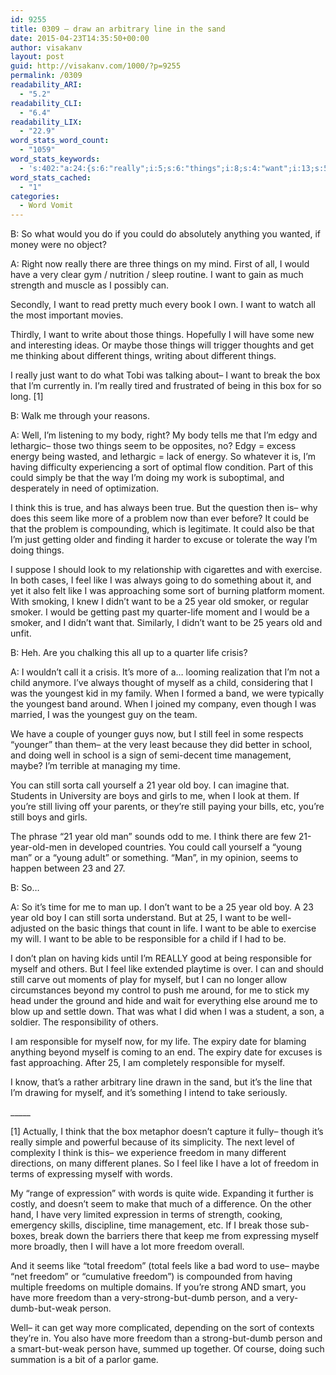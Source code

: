 ```yaml
---
id: 9255
title: 0309 – draw an arbitrary line in the sand
date: 2015-04-23T14:35:50+00:00
author: visakanv
layout: post
guid: http://visakanv.com/1000/?p=9255
permalink: /0309
readability_ARI:
  - "5.2"
readability_CLI:
  - "6.4"
readability_LIX:
  - "22.9"
word_stats_word_count:
  - "1059"
word_stats_keywords:
  - 's:402:"a:24:{s:6:"really";i:5;s:6:"things";i:8;s:4:"want";i:13;s:5:"maybe";i:3;s:9:"different";i:4;s:5:"break";i:3;s:4:"well";i:4;s:4:"seem";i:3;s:4:"sort";i:3;s:5:"think";i:4;s:4:"like";i:7;s:4:"feel";i:4;s:4:"year";i:6;s:6:"smoker";i:3;s:4:"life";i:4;s:4:"call";i:3;s:5:"child";i:3;s:8:"youngest";i:3;s:4:"time";i:4;s:11:"responsible";i:4;s:7:"freedom";i:8;s:6:"strong";i:3;s:4:"dumb";i:3;s:6:"person";i:4;}";'
word_stats_cached:
  - "1"
categories:
  - Word Vomit
---
```

B: So what would you do if you could do absolutely anything you wanted, if money were no object?

A: Right now really there are three things on my mind. First of all, I would have a very clear gym / nutrition / sleep routine. I want to gain as much strength and muscle as I possibly can.

Secondly, I want to read pretty much every book I own. I want to watch all the most important movies.

Thirdly, I want to write about those things. Hopefully I will have some new and interesting ideas. Or maybe those things will trigger thoughts and get me thinking about different things, writing about different things.

I really just want to do what Tobi was talking about– I want to break the box that I&#8217;m currently in. I&#8217;m really tired and frustrated of being in this box for so long. [1]

B: Walk me through your reasons.

A: Well, I&#8217;m listening to my body, right? My body tells me that I&#8217;m edgy and lethargic– those two things seem to be opposites, no? Edgy = excess energy being wasted, and lethargic = lack of energy. So whatever it is, I&#8217;m having difficulty experiencing a sort of optimal flow condition. Part of this could simply be that the way I&#8217;m doing my work is suboptimal, and desperately in need of optimization.

I think this is true, and has always been true. But the question then is– why does this seem like more of a problem now than ever before? It could be that the problem is compounding, which is legitimate. It could also be that I&#8217;m just getting older and finding it harder to excuse or tolerate the way I&#8217;m doing things.

I suppose I should look to my relationship with cigarettes and with exercise. In both cases, I feel like I was always going to do something about it, and yet it also felt like I was approaching some sort of burning platform moment. With smoking, I knew I didn&#8217;t want to be a 25 year old smoker, or regular smoker. I would be getting past my quarter-life moment and I would be a smoker, and I didn&#8217;t want that. Similarly, I didn&#8217;t want to be 25 years old and unfit.

B: Heh. Are you chalking this all up to a quarter life crisis?

A: I wouldn&#8217;t call it a crisis. It&#8217;s more of a&#8230; looming realization that I&#8217;m not a child anymore. I&#8217;ve always thought of myself as a child, considering that I was the youngest kid in my family. When I formed a band, we were typically the youngest band around. When I joined my company, even though I was married, I was the youngest guy on the team.

We have a couple of younger guys now, but I still feel in some respects &#8220;younger&#8221; than them– at the very least because they did better in school, and doing well in school is a sign of semi-decent time management, maybe? I&#8217;m terrible at managing my time.

You can still sorta call yourself a 21 year old boy. I can imagine that. Students in University are boys and girls to me, when I look at them. If you&#8217;re still living off your parents, or they&#8217;re still paying your bills, etc, you&#8217;re still boys and girls.

The phrase &#8220;21 year old man&#8221; sounds odd to me. I think there are few 21-year-old-men in developed countries. You could call yourself a &#8220;young man&#8221; or a &#8220;young adult&#8221; or something. &#8220;Man&#8221;, in my opinion, seems to happen between 23 and 27.

B: So&#8230;

A: So it&#8217;s time for me to man up. I don&#8217;t want to be a 25 year old boy. A 23 year old boy I can still sorta understand. But at 25, I want to be well-adjusted on the basic things that count in life. I want to be able to exercise my will. I want to be able to be responsible for a child if I had to be.

I don&#8217;t plan on having kids until I&#8217;m REALLY good at being responsible for myself and others. But I feel like extended playtime is over. I can and should still carve out moments of play for myself, but I can no longer allow circumstances beyond my control to push me around, for me to stick my head under the ground and hide and wait for everything else around me to blow up and settle down. That was what I did when I was a student, a son, a soldier. The responsibility of others.

I am responsible for myself now, for my life. The expiry date for blaming anything beyond myself is coming to an end. The expiry date for excuses is fast approaching. After 25, I am completely responsible for myself.

I know, that&#8217;s a rather arbitrary line drawn in the sand, but it&#8217;s the line that I&#8217;m drawing for myself, and it&#8217;s something I intend to take seriously.

\_____

[1] Actually, I think that the box metaphor doesn&#8217;t capture it fully– though it&#8217;s really simple and powerful because of its simplicity. The next level of complexity I think is this– we experience freedom in many different directions, on many different planes. So I feel like I have a lot of freedom in terms of expressing myself with words.

My &#8220;range of expression&#8221; with words is quite wide. Expanding it further is costly, and doesn&#8217;t seem to make that much of a difference. On the other hand, I have very limited expression in terms of strength, cooking, emergency skills, discipline, time management, etc. If I break those sub-boxes, break down the barriers there that keep me from expressing myself more broadly, then I will have a lot more freedom overall.

And it seems like &#8220;total freedom&#8221; (total feels like a bad word to use– maybe &#8220;net freedom&#8221; or &#8220;cumulative freedom&#8221;) is compounded from having multiple freedoms on multiple domains. If you&#8217;re strong AND smart, you have more freedom than a very-strong-but-dumb person, and a very-dumb-but-weak person.

Well– it can get way more complicated, depending on the sort of contexts they&#8217;re in. You also have more freedom than a strong-but-dumb person and a smart-but-weak person have, summed up together. Of course, doing such summation is a bit of a parlor game.